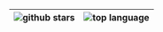 
|<img alt="github stars" hegith="100px" src="https://github-readme-stats.vercel.app/api?username=edge2992&count_private=true&show_icons=true&theme=calm"/> |<img alt="top language" hegith="100px" src="https://github-readme-stats.vercel.app/api/top-langs/?username=edge2992&hide=Julia,Jupyter%20Notebook&layout=compact&theme=calm"/> |
| -- | -- |
